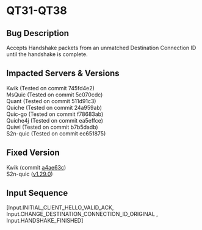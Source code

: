 # QT31-QT38

## Bug Description
Accepts Handshake packets from an unmatched Destination Connection ID until the handshake is complete.

## Impacted Servers & Versions
Kwik (Tested on commit 745fd4e2)<br/>
MsQuic (Tested on commit 5c070cdc)<br/>
Quant (Tested on commit 511d91c3)<br/>
Quiche (Tested on commit 24a959ab)<br/>
Quic-go (Tested on commit f78683ab)<br/>
Quiche4j (Tested on commit ea5effce)<br/>
Quiwi (Tested on commit b7b5dadb)<br/>
S2n-quic (Tested on commit ec651875)<br/>

## Fixed Version
Kwik (commit [a4ae63c](https://github.com/ptrd/kwik/commit/a4ae63cb4e9fabaa482c320fcf7b19d3ed5a578c))<br/>
S2n-quic ([v1.29.0](https://github.com/aws/s2n-quic/commit/ea3e878ec70439dea87588e31b5139a574b593ab))

## Input Sequence
[Input.INITIAL_CLIENT_HELLO_VALID_ACK, Input.CHANGE_DESTINATION_CONNECTION_ID_ORIGINAL , Input.HANDSHAKE_FINISHED]
